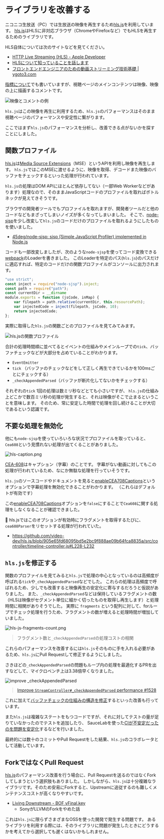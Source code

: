 # ライブラリを改善する

ニコニコ生放送（PC）では生放送の映像を再生するため[hls.js](https://github.com/video-dev/hls.js)を利用しています。
[hls.js](https://github.com/video-dev/hls.js)はHLSに非対応ブラウザ（ChromeやFirefoxなど）でもHLSを再生するためのライブラリです。

HLS自体については次のサイトなどを見てください。

- [HTTP Live Streaming (HLS) - Apple Developer](https://developer.apple.com/streaming/ "HTTP Live Streaming (HLS) - Apple Developer")
- [HLSについて知っていることを話します](https://www.slideshare.net/moriyoshi/hls-46107808 "HLSについて知っていることを話します")
- [フロントエンドエンジニアのための動画ストリーミング技術基礎 | ygoto3.com](https://ygoto3.com/posts/streaming-technology-basics-for-frontend-engineers/index.html "フロントエンドエンジニアのための動画ストリーミング技術基礎 | ygoto3.com")

[指標について](../metrics/README.md)でも書いていますが、視聴ページのメインコンテンツは映像、映像の上に描画するコメントです。

![映像とコメントの例](../metrics/img/example.png)

`hls.js`はこの映像を再生に利用するため、`hls.js`のパフォーマンスはそのまま視聴ページのパフォーマンスや安定性に繋がります。

ここではまず`hls.js`のパフォーマンスを分析し、改善できる点がないかを探すことにしました。

## 関数プロファイル

[hls.js](https://github.com/video-dev/hls.js)は[Media Source Extensions](https://developer.mozilla.org/en-US/docs/Web/API/Media_Source_Extensions_API)（MSE）というAPIを利用し映像を再生します。
`hls.js`ではこのMSEに渡せるように、映像を取得、デコードまた映像のバッファをチェックするといった処理が行われています。

`hls.js`の処理はDOM APIにほとんど依存してない（一部Web Workerなどがあります）処理なので、そのままJavaScriptコードのプロファイルを取ればボトルネックが見えてきそうです。

ブラウザの開発者ツールでもプロファイルを取れますが、開発者ツールだと他のコードなどもまざってしまいノイズが多くなってしまいました。
そこで、[node-sjsp](https://github.com/45deg/node-sjsp)を少し改変して`hls.js`のコードだけのプロファイルを取れるようにしたものを使いました。

- [45deg/node-sjsp: sjsp (Simple JavaScript Profiler) implemented in Node.js](https://github.com/45deg/node-sjsp)

コードも一部改変しましたが、次のような`node-sjsp`を使ってコード変換できる[webpack](https://webpack.js.org/)のLoaderを書きました。
このLoaderを特定のパス(`hls.js`)のパスだけに適応すれば、特定のコードだけの関数プロファイルがコンソールに出力されます。

```js
"use strict";
const inject = require("node-sjsp").inject;
const path = require("path");
const currentDir = __dirname
module.exports = function (jsCode, inMap) {
    var filepath = path.relative(currentDir, this.resourcePath);
    var injectedCode = inject(filepath, jsCode, 10);
    return injectedCode;
};
```

実際に取得した`hls.js`の関数ごとのプロファイルを見てみてみます。

![hls.jsの関数プロファイル](./img/sjsp-profile.png)

合計の処理時間順に並べてるとイベントの仕組みやメインループでの`tick`、バッファチェックなどが大部分を占めていることがわかります。

- `EventEmitter`
- `tick` （バッファのチェックなどをして正しく再生できているかを100msごとにチェックする）
- `_checkAppendedParsed`（バッファが断片化してないかをチェックする）

それぞれの`tick` 1回の処理は数ミリ秒などとても小さいですが、
`hls.js`の仕組み上どこかで数百ミリ秒の処理が発生すると、それは映像がそこで止まるということを意味します。
そのため、常に安定した時間で処理を回し続けることが大切であるという認識です。

## 不要な処理を無効化

他にも`node-sjsp`を使っていろいろな状況でプロファイルを取っていると、`Cea608`という見慣れない処理が出てくることがありました。

![hls-caption.png](./img/hls-caption.png)

[CEA-608](https://en.wikipedia.org/wiki/EIA-608)はキャプション（字幕）のことです。
字幕がない動画に対してもこの処理が行われているため、なにか無駄な処理を行っていそうです。

`hls.js`のソースコードやドキュメントを見ると[enableCEA708Captions](https://github.com/video-dev/hls.js/blob/master/docs/API.md#enablecea708captions)というオプションで字幕処理を無効化できることがわかります。
（これらはデフォルトが有効です）

この[enableCEA708Captions](https://github.com/video-dev/hls.js/blob/master/docs/API.md#enablecea708captions)オプションを`false`にすることで`Cea608`に関する処理をしなくなることが確認できました。

📝 hls.jsではこのオプションが有効時にフラグメントを取得するたびに、`cea608Parser`をリセットする処理が行われていた。

- <https://github.com/video-dev/hls.js/blob/905e65fd68095bd5e2bc9f888ae09b64fca8835a/src/controller/timeline-controller.js#L228-L232>

## `hls.js`を修正する

関数のプロファイルを見てみると`hls.js`で処理の中心となっているのは高頻度が呼ばれる`tick`や`_checkAppendedParsed`などでした。
これらの処理は高頻度で呼ばれるため、少しでも改善すると映像再生の安定化に寄与するだろうと仮説がありました。
また、`_checkAppendedParsed`などは保持しているフラグメントの数（HLSは映像がセグメント単位に細かく切ったものを取得し再生します）と処理時間に相関がありそうでした。
実際に `fragments` という配列に対して、forループでチェック処理を行うため、フラグメントの数が増えると処理時間が増加していました。

![hls-js-fragments-count.png](./img/hls-js-fragments-count.png)

> フラグメント数と`_checkAppendedParsed`の処理コストの相関

これらのパフォーマンスを改善するには`hls.js`そのものに手を入れる必要があるため、`hls.js`にPull Requestして修正するようにしました。

さきほどの`_checkAppendedParsed`の問題もループ内の処理を最適化するPRを出すなどして、マイクロベンチ上は3.38倍早くなりました。

![improve `_checkAppendedParsed`](./img/hls-js_checkAppendedParsed.png)

> [Improve `StreamController#_checkAppendedParsed` performance #1528](https://github.com/video-dev/hls.js/pull/1528)

これに加えて[バッファチェックの仕組みの構造を修正](https://github.com/video-dev/hls.js/issues/1544)するといった改善も行っています。

また`hls.js`は複雑なステートをもつコードですが、それに対してテストの量が足りていなかったのでテストを追加したり、
SauceLabを使った[CIが不安定だったのを問題を安定化](https://github.com/video-dev/hls.js/issues/1566)するなどを行いました。

最終的には数十のコミットやPull Requestをした結果、`hls.js`のコラボレータとして活動しています。

## ForkではなくPull Request

[hls.js](https://github.com/video-dev/hls.js)のパフォーマンス改善を行う場合に、Pull Requestを送るのではなくForkしてしまうという選択肢もありました。
しかしながら、`hls.js`は十分複雑なライブラリです。そのため安易にForkすると、Upstreamに追従するのも難しくメンテナンスコストが高くなりやすいです。

- [Living Downstream - BOF vFinal.key](http://llvm.org/devmtg/2015-10/slides/RobinsonEdwards-LivingDownstreamWithoutDrowning.pdf)
    - SonyがLLVMのForkをやめた話

<!-- textlint-disable -->

これは`hls.js`に限らずさまざまなOSSを使った開発で発生する問題です。
あるライブラリを利用する際には、そのライブラリに問題が発生したときにどうするかを考えてから選択しても遅くはないかもしれません。

<!-- textlint-enable -->
